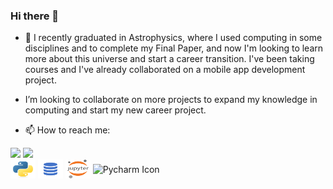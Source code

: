 ### Hi there 👋


- 🔭 I recently graduated in Astrophysics, where I used computing in some disciplines and to complete my Final Paper, and now I'm looking to learn more about this universe and start a career transition. I've been taking courses and I've already collaborated on a mobile app development project.

- I’m looking to collaborate on more projects to expand my knowledge in computing and start my new career project.

- 📫 How to reach me: 
<div> 
  <a href = "mailto:dielemendonca@gmail.com"><img src="https://img.shields.io/badge/Gmail-D14836?style=for-the-badge&logo=gmail&logoColor=white" target="_blank"></a>
  <a href="https://www.linkedin.com/in/andriele-mendon%C3%A7a-003b56167" target="_blank"><img src="https://img.shields.io/badge/-LinkedIn-%230077B5?style=for-the-badge&logo=linkedin&logoColor=white" target="_blank"></a>
  
   
</div>


<div>
<img align="center" alt="Python Icon" height="30" width="40" src="https://raw.githubusercontent.com/devicons/devicon/master/icons/python/python-original.svg">
  <img align="center" alt="Sql Icon" height="30" width="40" src="https://raw.githubusercontent.com/github/explore/80688e429a7d4ef2fca1e82350fe8e3517d3494d/topics/sql/sql.png">
    <img align="center" alt="Jupyter-notebook Icon" height="30" width="40" src="https://raw.githubusercontent.com/github/explore/80688e429a7d4ef2fca1e82350fe8e3517d3494d/topics/jupyter-notebook/jupyter-notebook.png">
     <img align="center" alt="Pycharm Icon" height="30" width="40" src="https://raw.githubusercontent.com/github/explore/80688e429a7d4ef2fca1e82350fe8e3517d3494d/topics/pycharm/pycharm.svg">

<div>

<!--
**MDrica1/MDrica1** is a ✨ _special_ ✨ repository because its `README.md` (this file) appears on your GitHub profile.

Here are some ideas to get you started:

- 🔭 I recently graduated in Astrophysics, where I used computing in some disciplines and to complete my Final Paper, and now I'm looking to learn more about this universe and start a career transition. I've been taking courses and I've already collaborated on a mobile app development project.
- 🌱 I’m currently learning ...
- 👯 I’m looking to collaborate on collaborate on more projects to expand my knowledge in computing and start my new career project.
- 🤔 I’m looking for help with ...
- 💬 Ask me about ...
- 📫 How to reach me: https://www.linkedin.com/in/andriele-mendon%C3%A7a-003b56167
- 😄 Pronouns: ...
- ⚡ Fun fact: ...

<div align="center">
  <a href="https://github.com/MDrica1">
  <img height="180em" src="https://github-readme-stats.vercel.app/api?username=MDrica1&show_icons=true&theme=dark&include_all_commits=true&count_private=true"/>
  <img height="180em" src="https://github-readme-stats.vercel.app/api/top-langs/?username=MDrica1&layout=compact&langs_count=7&theme=dark"/>
</div>


  <img align="center" alt="Python Icon" height="30" width="40" src="https://raw.githubusercontent.com/devicons/devicon/master/icons/python/python-original.svg">
  <img align="center" alt="Sql Icon" height="30" width="40" src="https://raw.githubusercontent.com/github/explore/80688e429a7d4ef2fca1e82350fe8e3517d3494d/topics/sql/sql.png)">
 
</div>

-->
